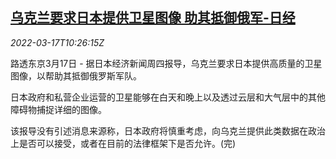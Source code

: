 <!--1647513063000-->
[乌克兰要求日本提供卫星图像 助其抵御俄军-日经](https://cn.reuters.com/article/ukrainjapan-satellite-image-0317-idCNKCS2LE11S)
------

<div><i>2022-03-17T10:26:15Z</i></div><p>路透东京3月17日 - 据日本经济新闻周四报导，乌克兰要求日本提供高质量的卫星图像，以帮助其抵御俄罗斯军队。</p><p>日本政府和私营企业运营的卫星能够在白天和晚上以及透过云层和大气层中的其他障碍物捕捉详细的图像。</p><p>该报导没有引述消息来源称，日本政府将慎重考虑，向乌克兰提供此类数据在政治上是否可以接受，或者在目前的法律框架下是否允许。(完)</p>
